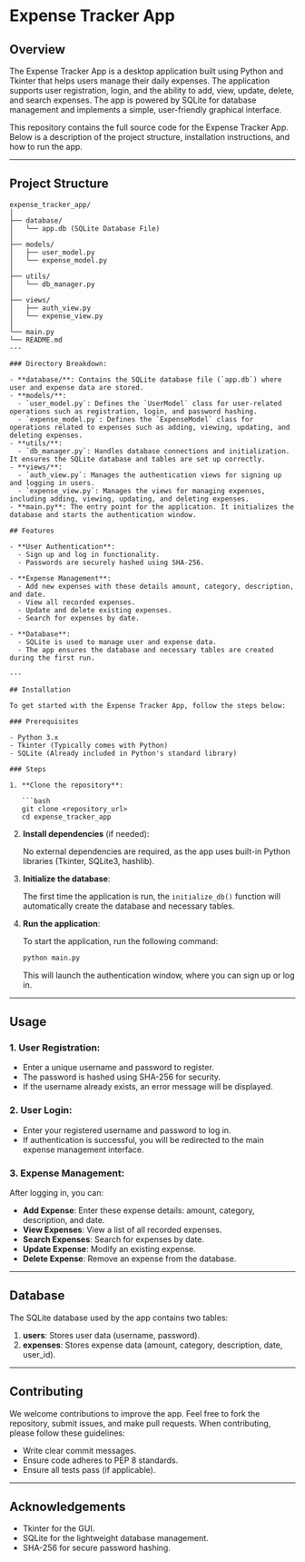 
# Expense Tracker App

## Overview
The Expense Tracker App is a desktop application built using Python and Tkinter that helps users manage their daily expenses. The application supports user registration, login, and the ability to add, view, update, delete, and search expenses. The app is powered by SQLite for database management and implements a simple, user-friendly graphical interface.

This repository contains the full source code for the Expense Tracker App. Below is a description of the project structure, installation instructions, and how to run the app.

---

## Project Structure

```
expense_tracker_app/
│
├── database/
│   └── app.db (SQLite Database File)
│
├── models/
│   ├── user_model.py
│   └── expense_model.py
│
├── utils/
│   └── db_manager.py
│
├── views/
│   ├── auth_view.py
│   └── expense_view.py
│
└── main.py
└── README.md
---

### Directory Breakdown:

- **database/**: Contains the SQLite database file (`app.db`) where user and expense data are stored.
- **models/**:
  - `user_model.py`: Defines the `UserModel` class for user-related operations such as registration, login, and password hashing.
  - `expense_model.py`: Defines the `ExpenseModel` class for operations related to expenses such as adding, viewing, updating, and deleting expenses.
- **utils/**:
  - `db_manager.py`: Handles database connections and initialization. It ensures the SQLite database and tables are set up correctly.
- **views/**:
  - `auth_view.py`: Manages the authentication views for signing up and logging in users.
  - `expense_view.py`: Manages the views for managing expenses, including adding, viewing, updating, and deleting expenses.
- **main.py**: The entry point for the application. It initializes the database and starts the authentication window.

## Features

- **User Authentication**:
  - Sign up and log in functionality.
  - Passwords are securely hashed using SHA-256.

- **Expense Management**:
  - Add new expenses with these details amount, category, description, and date.
  - View all recorded expenses.
  - Update and delete existing expenses.
  - Search for expenses by date.

- **Database**:
  - SQLite is used to manage user and expense data.
  - The app ensures the database and necessary tables are created during the first run.

---

## Installation

To get started with the Expense Tracker App, follow the steps below:

### Prerequisites

- Python 3.x
- Tkinter (Typically comes with Python)
- SQLite (Already included in Python's standard library)

### Steps

1. **Clone the repository**:

   ```bash
   git clone <repository_url>
   cd expense_tracker_app
   ```

2. **Install dependencies** (if needed):

   No external dependencies are required, as the app uses built-in Python libraries (Tkinter, SQLite3, hashlib).

3. **Initialize the database**:

   The first time the application is run, the `initialize_db()` function will automatically create the database and necessary tables.

4. **Run the application**:

   To start the application, run the following command:

   ```bash
   python main.py
   ```

   This will launch the authentication window, where you can sign up or log in.

---

## Usage

### 1. **User Registration**:
   - Enter a unique username and password to register.
   - The password is hashed using SHA-256 for security.
   - If the username already exists, an error message will be displayed.

### 2. **User Login**:
   - Enter your registered username and password to log in.
   - If authentication is successful, you will be redirected to the main expense management interface.

### 3. **Expense Management**:
   After logging in, you can:
   - **Add Expense**: Enter these expense details: amount, category, description, and date.
   - **View Expenses**: View a list of all recorded expenses.
   - **Search Expenses**: Search for expenses by date.
   - **Update Expense**: Modify an existing expense.
   - **Delete Expense**: Remove an expense from the database.

---

## Database

The SQLite database used by the app contains two tables:

1. **users**: Stores user data (username, password).
2. **expenses**: Stores expense data (amount, category, description, date, user_id).

---

## Contributing

We welcome contributions to improve the app. Feel free to fork the repository, submit issues, and make pull requests. When contributing, please follow these guidelines:

- Write clear commit messages.
- Ensure code adheres to PEP 8 standards.
- Ensure all tests pass (if applicable).


---

## Acknowledgements

- Tkinter for the GUI.
- SQLite for the lightweight database management.
- SHA-256 for secure password hashing.
